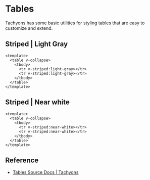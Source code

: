 <script setup>
import LightGrayTable from '../components/tables/LightGrayTable.vue';
import NearWhiteTable from '../components/tables/NearWhiteTable.vue';
</script>

# Tables

Tachyons has some basic utilities for styling tables
that are easy to customize and extend.

## Striped | Light Gray

```vue
<template>
  <table v-collapse>
    <tbody>
      <tr v-striped:light-gray></tr>
      <tr v-striped:light-gray></tr>
    </tbody>
  </table>
</template>
```

<LightGrayTable />

## Striped | Near white

```vue
<template>
  <table v-collapse>
    <tbody>
      <tr v-striped:near-white></tr>
      <tr v-striped:near-white></tr>
    </tbody>
  </table>
</template>
```

<NearWhiteTable />

## Reference

* [Tables Source Docs | Tachyons](https://tachyons.io/docs/elements/tables/)

